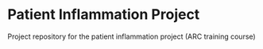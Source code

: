 # Patient Inflammation Project

Project repository for the patient inflammation project (ARC training course)
